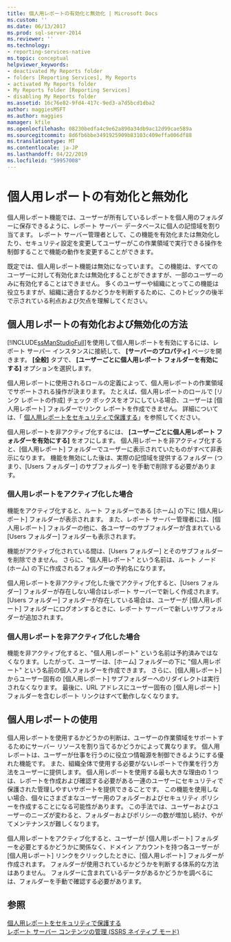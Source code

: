```yaml
---
title: 個人用レポートの有効化と無効化 | Microsoft Docs
ms.custom: ''
ms.date: 06/13/2017
ms.prod: sql-server-2014
ms.reviewer: ''
ms.technology:
- reporting-services-native
ms.topic: conceptual
helpviewer_keywords:
- deactivated My Reports folder
- folders [Reporting Services], My Reports
- activated My Reports folder
- My Reports folder [Reporting Services]
- disabling My Reports folder
ms.assetid: 16c76e82-9fd4-417c-9ed3-a7d5bcd1dba2
author: maggiesMSFT
ms.author: maggies
manager: kfile
ms.openlocfilehash: 08230bedfa4c9e62a890a34db9ac12d99cae589a
ms.sourcegitcommit: 8d6fb6bbe3491925909b83103c409effa006df88
ms.translationtype: MT
ms.contentlocale: ja-JP
ms.lasthandoff: 04/22/2019
ms.locfileid: "59957008"
---
```

# <a name="enable-and-disable-my-reports"></a>個人用レポートの有効化と無効化
  個人用レポート機能では、ユーザーが所有しているレポートを個人用のフォルダーに保存できるように、レポート サーバー データベースに個人の記憶域を割り当てます。 レポート サーバー管理者として、この機能を有効化または無効化したり、セキュリティ設定を変更してユーザーがこの作業領域で実行できる操作を制御することで機能の動作を変更することができます。  
  
 既定では、個人用レポート機能は無効になっています。 この機能は、すべてのユーザーに対して有効化または無効化することができますが、一部のユーザーのみに有効化することはできません。 多くのユーザーや組織にとってこの機能は役立ちますが、組織に適合するかどうかを判断するために、このトピックの後半で示されている利点および欠点を理解してください。  
  
## <a name="how-to-enable-and-disable-my-reports"></a>個人用レポートの有効化および無効化の方法  
 [!INCLUDE[ssManStudioFull](../../includes/ssmanstudiofull-md.md)]を使用して個人用レポートを有効にするには、レポート サーバー インスタンスに接続して、 **[サーバーのプロパティ]** ページを開きます。 **[全般]** タブで、 **[ユーザーごとに個人用レポート フォルダーを有効にする]** オプションを選択します。  
  
 個人用レポートに使用されるロールの定義によって、個人用レポートの作業領域でサポートされる操作が決まります。 たとえば、個人用レポートのロールで [リンク レポートの作成] チェック ボックスをオフにしている場合、ユーザーは [個人用レポート] フォルダーでリンク レポートを作成できません。 詳細については、「 [個人用レポートをセキュリティで保護する](../security/secure-my-reports.md)」を参照してください。  
  
 個人用レポートを非アクティブ化するには、 **[ユーザーごとに個人用レポート フォルダーを有効にする]** をオフにします。 個人用レポートを非アクティブ化すると、[個人用レポート] フォルダーでユーザーに表示されていたものがすべて非表示になります。 機能を無効にした後は、実際の記憶域を提供するフォルダー (つまり、[Users フォルダー] のサブフォルダー) を手動で削除する必要があります。  
  
### <a name="when-my-reports-is-activated"></a>個人用レポートをアクティブ化した場合  
 機能をアクティブ化すると、ルート フォルダーである [ホーム] の下に [個人用レポート] フォルダーが表示されます。 また、レポート サーバー管理者には、[個人用レポート] フォルダーの他に、各ユーザーのサブフォルダーが含まれている [Users フォルダー] フォルダーも表示されます。  
  
 機能がアクティブ化されている間は、[Users フォルダー] とそのサブフォルダーを削除できません。 さらに、"個人用レポート" という名前は、ルート ノード (ホーム) の下に作成されるフォルダーの予約名になります。  
  
 個人用レポートを非アクティブ化した後でアクティブ化すると、[Users フォルダー] フォルダーが存在しない場合はレポート サーバーで新しく作成されます。 [Users フォルダー] フォルダーが存在している場合は、ユーザーが [個人用レポート] フォルダーにログオンするときに、レポート サーバーで新しいサブフォルダーが追加されます。  
  
### <a name="when-my-reports-is-deactivated"></a>個人用レポートを非アクティブ化した場合  
 機能を非アクティブ化すると、"個人用レポート" という名前は予約済みではなくなります。したがって、ユーザーは、[ホーム] フォルダーの下に "個人用レポート" という名前の個人フォルダーを作成できます。 さらに、[個人用レポート] からユーザー固有の [個人用レポート] サブフォルダーへのリダイレクトは実行されなくなります。 最後に、URL アドレスにユーザー固有の [個人用レポート] フォルダーを含むレポート リンクはすべて動作しなくなります。  
  
## <a name="choosing-to-use-my-reports"></a>個人用レポートの使用  
 個人用レポートを使用するかどうかの判断は、ユーザーの作業領域をサポートするためにサーバー リソースを割り当てるかどうかによって異なります。 個人用レポートは、ユーザーが仕事を行うのに役立つ情報源を制御できるようにする優れた機能です。 また、組織全体で使用する必要がないレポートで作業を行う方法をユーザーに提供します。 個人用レポートを使用する最も大きな理由の 1 つは、レポートを作成および確認する必要がある一連のユーザーにセキュリティで保護された管理しやすいサポートを提供できることです。 この機能を使用しない場合、個々にさまざまなユーザー用のフォルダーおよびセキュリティ ポリシーを作成することになる可能性があります。 この手法では、ユーザーおよびユーザーのニーズが変わると、フォルダーおよびポリシーの数が増加し続け、やがてメンテナンスが難しくなります。  
  
 個人用レポートをアクティブ化すると、ユーザーが [個人用レポート] フォルダーを必要とするかどうかに関係なく、ドメイン アカウントを持つ各ユーザーが [個人用レポート] リンクをクリックしたときに、[個人用レポート] フォルダーが作成されます。 フォルダーが使用されているかどうかを判断する体系的な方法はありません。 フォルダーに含まれているデータがあるかどうかを調べるには、フォルダーを手動で確認する必要があります。  
  
## <a name="see-also"></a>参照  
 [個人用レポートをセキュリティで保護する](../security/secure-my-reports.md)   
 [レポート サーバー コンテンツの管理 &#40;SSRS ネイティブ モード&#41;](report-server-content-management-ssrs-native-mode.md)  
  
  
